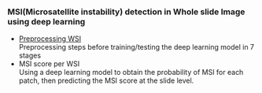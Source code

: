 ###  MSI(Microsatellite instability) detection in Whole slide Image using deep learning  

 
* [Preprocessing WSI](https://github.com/jinoklee/Preprocessing_WSI)  
   Preprocessing steps before training/testing the deep learning model in 7 stages
* MSI score per WSI  
   Using a deep learning model to obtain the probability of MSI for each patch, then predicting the MSI score at the slide level.


